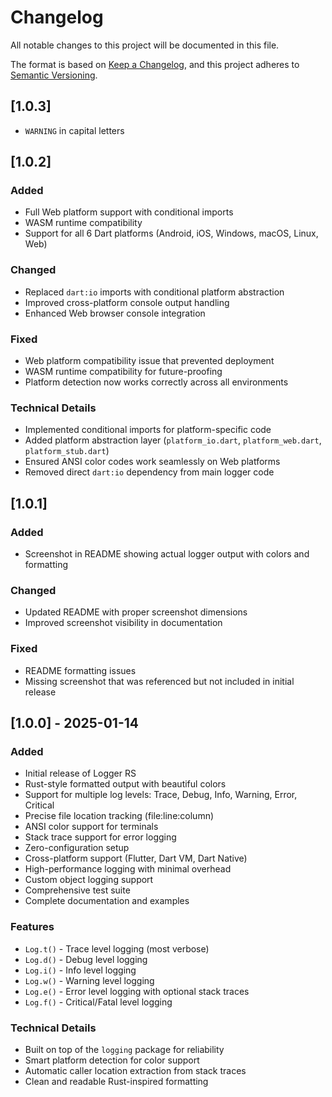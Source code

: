 # Changelog

All notable changes to this project will be documented in this file.

The format is based on [Keep a Changelog](https://keepachangelog.com/en/1.0.0/),
and this project adheres to [Semantic Versioning](https://semver.org/spec/v2.0.0.html).

## [1.0.3]
- `WARNING` in capital letters

## [1.0.2]

### Added
- Full Web platform support with conditional imports
- WASM runtime compatibility
- Support for all 6 Dart platforms (Android, iOS, Windows, macOS, Linux, Web)

### Changed
- Replaced `dart:io` imports with conditional platform abstraction
- Improved cross-platform console output handling
- Enhanced Web browser console integration

### Fixed
- Web platform compatibility issue that prevented deployment
- WASM runtime compatibility for future-proofing
- Platform detection now works correctly across all environments

### Technical Details
- Implemented conditional imports for platform-specific code
- Added platform abstraction layer (`platform_io.dart`, `platform_web.dart`, `platform_stub.dart`)
- Ensured ANSI color codes work seamlessly on Web platforms
- Removed direct `dart:io` dependency from main logger code

## [1.0.1]

### Added
- Screenshot in README showing actual logger output with colors and formatting

### Changed
- Updated README with proper screenshot dimensions
- Improved screenshot visibility in documentation

### Fixed
- README formatting issues
- Missing screenshot that was referenced but not included in initial release

## [1.0.0] - 2025-01-14

### Added
- Initial release of Logger RS
- Rust-style formatted output with beautiful colors
- Support for multiple log levels: Trace, Debug, Info, Warning, Error, Critical
- Precise file location tracking (file:line:column)
- ANSI color support for terminals
- Stack trace support for error logging
- Zero-configuration setup
- Cross-platform support (Flutter, Dart VM, Dart Native)
- High-performance logging with minimal overhead
- Custom object logging support
- Comprehensive test suite
- Complete documentation and examples

### Features
- `Log.t()` - Trace level logging (most verbose)
- `Log.d()` - Debug level logging
- `Log.i()` - Info level logging
- `Log.w()` - Warning level logging
- `Log.e()` - Error level logging with optional stack traces
- `Log.f()` - Critical/Fatal level logging

### Technical Details
- Built on top of the `logging` package for reliability
- Smart platform detection for color support
- Automatic caller location extraction from stack traces
- Clean and readable Rust-inspired formatting
